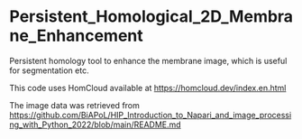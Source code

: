 # Persistent_Homological_2D_Membrane_Enhancement
Persistent homology tool to enhance the membrane image, which is useful for segmentation etc.

This code uses HomCloud available at https://homcloud.dev/index.en.html

The image data was retrieved from https://github.com/BiAPoL/HIP_Introduction_to_Napari_and_image_processing_with_Python_2022/blob/main/README.md
